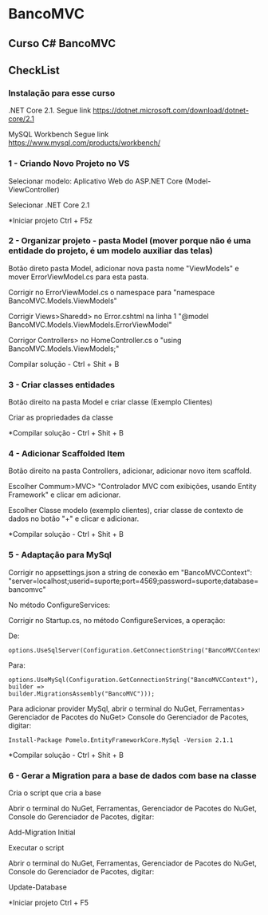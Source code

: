 # BancoMVC
## Curso C# BancoMVC 



## CheckList

   
### Instalação para esse curso

.NET Core 2.1. Segue link
https://dotnet.microsoft.com/download/dotnet-core/2.1

MySQL Workbench Segue link
https://www.mysql.com/products/workbench/


 
### 1 - Criando Novo Projeto no VS

Selecionar modelo: Aplicativo Web do ASP.NET Core (Model-ViewController)

Selecionar .NET Core 2.1

*Iniciar projeto Ctrl + F5z

 
### 2 -  Organizar projeto - pasta Model (mover porque não é uma entidade do projeto, é um modelo auxiliar das telas)

Botão direto pasta Model, adicionar nova pasta nome "ViewModels" e mover ErrorViewModel.cs para esta pasta.

Corrigir no ErrorViewModel.cs o namespace para "namespace BancoMVC.Models.ViewModels"

Corrigir Views>Sharedd> no Error.cshtml na linha 1 "@model BancoMVC.Models.ViewModels.ErrorViewModel"

Corrigor Controllers> no HomeController.cs o "using BancoMVC.Models.ViewModels;"

Compilar solução - Ctrl + Shit + B 


### 3 - Criar classes entidades

Botão direito na pasta Model e criar classe (Exemplo Clientes)

Criar as propriedades da classe

*Compilar solução - Ctrl + Shit + B

 
### 4 - Adicionar Scaffolded Item

Botão direito na pasta Controllers, adicionar, adicionar novo item scaffold.

Escolher Commum>MVC> "Controlador MVC com exibições, usando Entity Framework" e clicar em adicionar. 

Escolher Classe modelo (exemplo clientes), criar classe de contexto de dados no botão "+" e clicar e adicionar.

*Compilar solução - Ctrl + Shit + B 

 
### 5 - Adaptação para MySql 

Corrigir no appsettings.json a string de conexão em "BancoMVCContext": "server=localhost;userid=suporte;port=4569;password=suporte;database=bancomvc"

No método ConfigureServices:

Corrigir no Startup.cs, no método ConfigureServices, a operação:

De:

	options.UseSqlServer(Configuration.GetConnectionString("BancoMVCContext")));
	
Para:

	options.UseMySql(Configuration.GetConnectionString("BancoMVCContext"), builder =>
	builder.MigrationsAssembly("BancoMVC")));
	
	
Para adicionar provider MySql, abrir o terminal do NuGet, Ferramentas> Gerenciador de Pacotes do NuGet> Console do Gerenciador de Pacotes, digitar:

	Install-Package Pomelo.EntityFrameworkCore.MySql -Version 2.1.1
	
*Compilar solução - Ctrl + Shit + B 

 
### 6 - Gerar a Migration para a base de dados com base na classe

Cria o script que cria a base

Abrir o terminal do NuGet, Ferramentas, Gerenciador de Pacotes do NuGet, Console do Gerenciador de Pacotes, digitar:

Add-Migration Initial

Executar o script

Abrir o terminal do NuGet, Ferramentas, Gerenciador de Pacotes do NuGet, Console do Gerenciador de Pacotes, digitar:

Update-Database

*Iniciar projeto Ctrl + F5


